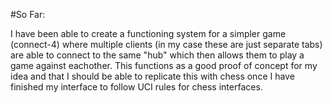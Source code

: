 #So Far:

I have been able to create a functioning system for a simpler game (connect-4) where multiple clients (in my case these are just separate tabs)
are able to connect to the same "hub" which then allows them to play a game against eachother.
This functions as a good proof of concept for my idea and that I should be able to replicate this with chess once I have finished my interface to
follow UCI rules for chess interfaces.